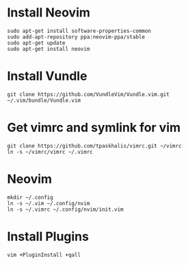 # Install Neovim

```
sudo apt-get install software-properties-common
sudo add-apt-repository ppa:neovim-ppa/stable
sudo apt-get update
sudo apt-get install neovim
```

# Install Vundle

```
git clone https://github.com/VundleVim/Vundle.vim.git ~/.vim/bundle/Vundle.vim
```

# Get vimrc and symlink for vim

```
git clone https://github.com/tpaskhalis/vimrc.git ~/vimrc
ln -s ~/vimrc/vimrc ~/.vimrc
```

# Neovim

```
mkdir ~/.config
ln -s ~/.vim ~/.config/nvim
ln -s ~/.vimrc ~/.config/nvim/init.vim
```

# Install Plugins

```
vim +PluginInstall +qall
```

